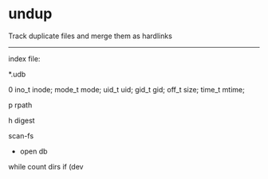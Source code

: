 # undup

Track duplicate files and merge them as hardlinks

* * *

index file:




*.udb

<inode> 0
	ino_t	inode;
	mode_t	mode;
	uid_t	uid;
	gid_t	gid;
	off_t		size;
	time_t	mtime;

<inode> p <cnt>
rpath

<inode> h
digest

<data>



 scan-fs
 - open db
 
 while count dirs
   if (dev 
